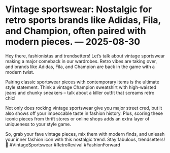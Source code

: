 # Vintage sportswear: Nostalgic for retro sports brands like Adidas, Fila, and Champion, often paired with modern pieces. — 2025-08-30

Hey there, fashionistas and trendsetters! Let’s talk about vintage sportswear making a major comeback in our wardrobes. Retro vibes are taking over, and brands like Adidas, Fila, and Champion are back in the game with a modern twist.

Pairing classic sportswear pieces with contemporary items is the ultimate style statement. Think a vintage Champion sweatshirt with high-waisted jeans and chunky sneakers – talk about a killer outfit that screams retro chic!

Not only does rocking vintage sportswear give you major street cred, but it also shows off your impeccable taste in fashion history. Plus, scoring these iconic pieces from thrift stores or online shops adds an extra layer of uniqueness to your style game.

So, grab your fave vintage pieces, mix them with modern finds, and unleash your inner fashion icon with this nostalgic trend. Stay fabulous, trendsetters! 🌟 #VintageSportswear #RetroRevival #FashionForward
